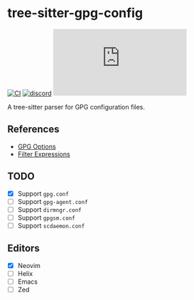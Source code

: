 # tree-sitter-gpg-config

[![CI][ci]](https://github.com/tree-sitter-grammars/tree-sitter-gpg-config/actions/workflows/ci.yml)
[![discord][discord]](https://discord.gg/w7nTvsVJhm)
[![matrix][matrix]](https://matrix.to/#/#nvim-treesitter:matrix.org)

A tree-sitter parser for GPG configuration files.

## References

* [GPG Options](https://www.gnupg.org/documentation/manuals/gnupg/GPG-Options.html)
* [Filter Expressions](https://www.gnupg.org/documentation/manuals/gnupg/GPG-Examples.html#FILTER-EXPRESSIONS)

## TODO

* [x] Support `gpg.conf`
* [ ] Support `gpg-agent.conf`
* [ ] Support `dirmngr.conf`
* [ ] Support `gpgsm.conf`
* [ ] Support `scdaemon.conf`

## Editors

- [x] Neovim
- [ ] Helix
- [ ] Emacs
- [ ] Zed

[ci]: https://img.shields.io/github/actions/workflow/status/tree-sitter-grammars/tree-sitter-gpg-config/ci.yml?logo=github&label=CI
[discord]: https://img.shields.io/discord/1063097320771698699?logo=discord&label=tree-sitter
[matrix]: https://img.shields.io/matrix/nvim-treesitter%3Amatrix.org?logo=matrix&label=nvim-treesitter
